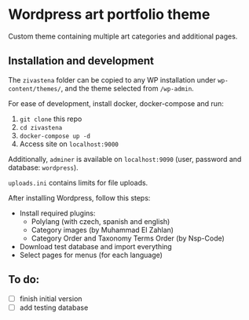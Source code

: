 # Wordpress art portfolio theme

Custom theme containing multiple art categories and additional pages. 

## Installation and development

The `zivastena` folder can be copied to any WP installation under `wp-content/themes/`, and the theme selected from `/wp-admin`.

For ease of development, install docker, docker-compose and run:

1. `git clone` this repo 
2. `cd zivastena`
3. `docker-compose up -d` 
4. Access site on `localhost:9000`

Additionally, `adminer` is available on `localhost:9090` (user, password and database: `wordpress`).

`uploads.ini` contains limits for file uploads.

After installing Wordpress, follow this steps:
- Install required plugins:
  - Polylang (with czech, spanish and english)
  - Category images (by Muhammad El Zahlan)
  - Category Order and Taxonomy Terms Order (by Nsp-Code)
- Download test database and import everything
- Select pages for menus (for each language)

## To do:
- [ ] finish initial version
- [ ] add testing database